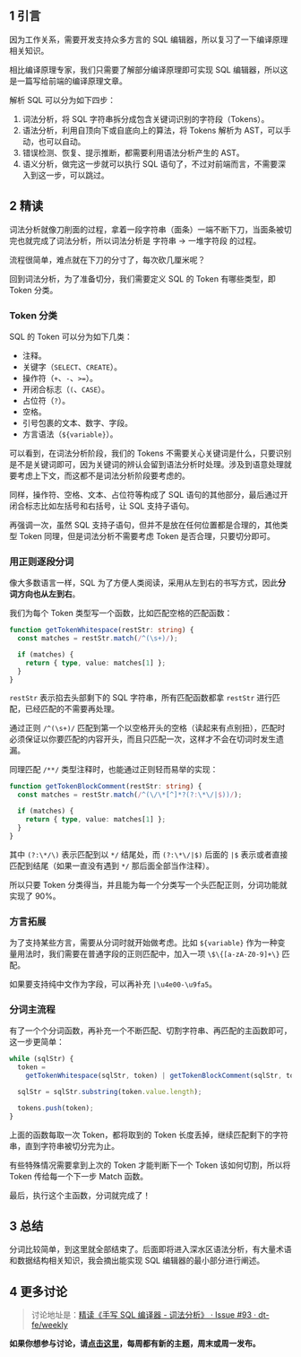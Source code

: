 ## 1 引言

因为工作关系，需要开发支持众多方言的 SQL 编辑器，所以复习了一下编译原理相关知识。

相比编译原理专家，我们只需要了解部分编译原理即可实现 SQL 编辑器，所以这是一篇写给前端的编译原理文章。

解析 SQL 可以分为如下四步：

1.  词法分析，将 SQL 字符串拆分成包含关键词识别的字符段（Tokens）。
2.  语法分析，利用自顶向下或自底向上的算法，将 Tokens 解析为 AST，可以手动，也可以自动。
3.  错误检测、恢复、提示推断，都需要利用语法分析产生的 AST。
4.  语义分析，做完这一步就可以执行 SQL 语句了，不过对前端而言，不需要深入到这一步，可以跳过。

## 2 精读

词法分析就像刀削面的过程，拿着一段字符串（面条）一端不断下刀，当面条被切完也就完成了词法分析，所以词法分析是 字符串 -> 一堆字符段 的过程。

流程很简单，难点就在下刀的分寸了，每次砍几厘米呢？

回到词法分析，为了准备切分，我们需要定义 SQL 的 Token 有哪些类型，即 Token 分类。

### Token 分类

SQL 的 Token 可以分为如下几类：

- 注释。
- 关键字（`SELECT`、`CREATE`）。
- 操作符（`+`、`-`、`>=`）。
- 开闭合标志（`(`、`CASE`）。
- 占位符（`?`）。
- 空格。
- 引号包裹的文本、数字、字段。
- 方言语法（`${variable}`）。

可以看到，在词法分析阶段，我们的 Tokens 不需要关心关键词是什么，只要识别是不是关键词即可，因为关键词的辨认会留到语法分析时处理。涉及到语意处理就要考虑上下文，而这都不是词法分析阶段要考虑的。

同样，操作符、空格、文本、占位符等构成了 SQL 语句的其他部分，最后通过开闭合标志比如左括号和右括号，让 SQL 支持子语句。

再强调一次，虽然 SQL 支持子语句，但并不是放在任何位置都是合理的，其他类型 Token 同理，但是词法分析不需要考虑 Token 是否合理，只要切分即可。

### 用正则逐段分词

像大多数语言一样，SQL 为了方便人类阅读，采用从左到右的书写方式，因此**分词方向也从左到右**。

我们为每个 Token 类型写一个函数，比如匹配空格的匹配函数：

```typescript
function getTokenWhitespace(restStr: string) {
  const matches = restStr.match(/^(\s+)/);

  if (matches) {
    return { type, value: matches[1] };
  }
}
```

`restStr` 表示掐去头部剩下的 SQL 字符串，所有匹配函数都拿 `restStr` 进行匹配，已经匹配的不需要再处理。

通过正则 `/^(\s+)/` 匹配到第一个以空格开头的空格（读起来有点别扭），匹配时必须保证以你要匹配的内容开头，而且只匹配一次，这样才不会在切词时发生遗漏。

同理匹配 `/**/` 类型注释时，也能通过正则轻而易举的实现：

```typescript
function getTokenBlockComment(restStr: string) {
  const matches = restStr.match(/^(\/\*[^]*?(?:\*\/|$))/);

  if (matches) {
    return { type, value: matches[1] };
  }
}
```

其中 `(?:\*/\)` 表示匹配到以 `*/` 结尾处，而 `(?:\*\/|$)` 后面的 `|$` 表示或者直接匹配到结尾（如果一直没有遇到 `*/` 那后面全部当作注释）。

所以只要 Token 分类得当，并且能为每一个分类写一个头匹配正则，分词功能就实现了 90%。

### 方言拓展

为了支持某些方言，需要从分词时就开始做考虑。比如 `${variable}` 作为一种变量用法时，我们需要在普通字段的正则匹配中，加入一项 `\$\{[a-zA-Z0-9]+\}` 匹配。

如果要支持纯中文作为字段，可以再补充 `|\u4e00-\u9fa5`。

### 分词主流程

有了一个个分词函数，再补充一个不断匹配、切割字符串、再匹配的主函数即可，这一步更简单：

```typescript
while (sqlStr) {
  token =
    getTokenWhitespace(sqlStr, token) | getTokenBlockComment(sqlStr, token);

  sqlStr = sqlStr.substring(token.value.length);

  tokens.push(token);
}
```

上面的函数每取一次 Token，都将取到的 Token 长度丢掉，继续匹配剩下的字符串，直到字符串被切分完为止。

有些特殊情况需要拿到上次的 Token 才能判断下一个 Token 该如何切割，所以将 Token 传给每一个下一步 Match 函数。

最后，执行这个主函数，分词就完成了！

## 3 总结

分词比较简单，到这里就全部结束了。后面即将进入深水区语法分析，有大量术语和数据结构相关知识，我会摘出能实现 SQL 编辑器的最小部分进行阐述。

## 4 更多讨论

> 讨论地址是：[精读《手写 SQL 编译器 - 词法分析》 · Issue #93 · dt-fe/weekly](https://github.com/dt-fe/weekly/issues/93)

**如果你想参与讨论，请[点击这里](https://github.com/dt-fe/weekly)，每周都有新的主题，周末或周一发布。**
